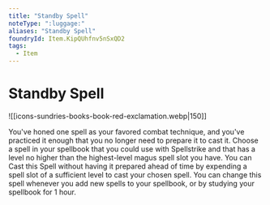 ```yaml
---
title: "Standby Spell"
noteType: ":luggage:"
aliases: "Standby Spell"
foundryId: Item.KipQUhfnv5nSxQD2
tags:
  - Item
---
```


# Standby Spell
![[icons-sundries-books-book-red-exclamation.webp|150]]

You've honed one spell as your favored combat technique, and you've practiced it enough that you no longer need to prepare it to cast it. Choose a spell in your spellbook that you could use with Spellstrike and that has a level no higher than the highest-level magus spell slot you have. You can Cast this Spell without having it prepared ahead of time by expending a spell slot of a sufficient level to cast your chosen spell. You can change this spell whenever you add new spells to your spellbook, or by studying your spellbook for 1 hour.
